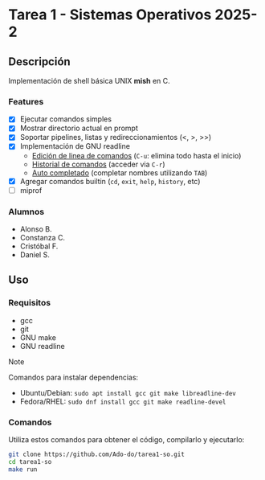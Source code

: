 # Tarea 1 - Sistemas Operativos 2025-2

## Descripción

Implementación de shell básica UNIX **mish** en C.

### Features

- [x] Ejecutar comandos simples
- [x] Mostrar directorio actual en prompt
- [x] Soportar pipelines, listas y redireccionamientos (<, >, >>)
- [x] Implementación de GNU readline
  - [Edición de linea de comandos](https://readline.kablamo.org/emacs.html)
  (`C-u`: elimina todo hasta el inicio)
  - [Historial de comandos](https://tiswww.cwru.edu/php/chet/readline/readline.html#Searching) (acceder via `C-r`)
  - [Auto completado](https://tiswww.cwru.edu/php/chet/readline/readline.html#Commands-For-Completion) (completar nombres utilizando `TAB`)
- [x] Agregar comandos builtin (`cd`, `exit`, `help`, `history`, etc)
- [ ] miprof

### Alumnos

- Alonso B.
- Constanza C.
- Cristóbal F.
- Daniel S.

## Uso

### Requisitos

- gcc
- git
- GNU make
- GNU readline

> [!NOTE]
> Comandos para instalar dependencias:
> - Ubuntu/Debian: `sudo apt install gcc git make libreadline-dev`
> - Fedora/RHEL: `sudo dnf install gcc git make readline-devel`

### Comandos

Utiliza estos comandos para obtener el código, compilarlo y ejecutarlo:

```sh
git clone https://github.com/Ado-do/tarea1-so.git
cd tarea1-so
make run
```
